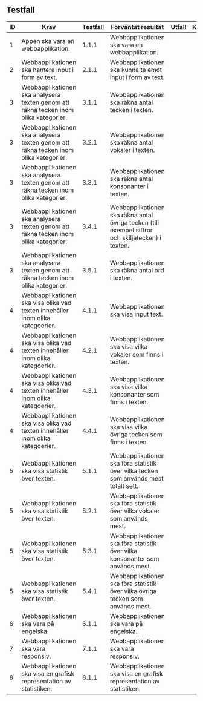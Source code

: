 ## Testfall

| ID | Krav | Testfall | Förväntat resultat | Utfall | Kommentar |
| --- | --- | --- | --- | --- | --- |
| 1 | Appen ska vara en webbapplikation. | 1.1.1 | Webbapplikationen ska vara en webbapplikation. | | |
| 2 | Webbapplikationen ska hantera input i form av text. | 2.1.1 | Webbapplikationen ska kunna ta emot input i form av text. | | |
| 3 | Webbapplikationen ska analysera texten genom att räkna tecken inom olika kategorier. | 3.1.1 | Webbapplikationen ska räkna antal tecken i texten. | | |
| 3 | Webbapplikationen ska analysera texten genom att räkna tecken inom olika kategorier. | 3.2.1 | Webbapplikationen ska räkna antal vokaler i texten. | | |
| 3 | Webbapplikationen ska analysera texten genom att räkna tecken inom olika kategorier. | 3.3.1 | Webbapplikationen ska räkna antal konsonanter i texten. | | |
| 3 | Webbapplikationen ska analysera texten genom att räkna tecken inom olika kategorier. | 3.4.1 | Webbapplikationen ska räkna antal övriga tecken (till exempel siffror och skiljetecken) i texten. | | |
| 3 | Webbapplikationen ska analysera texten genom att räkna tecken inom olika kategorier. | 3.5.1 | Webbapplikationen ska räkna antal ord i texten. | | |
| 4 | Webbapplikationen ska visa olika vad texten innehåller inom olika kategoerier. | 4.1.1 | Webbapplikationen ska visa input text. | | |
| 4 | Webbapplikationen ska visa olika vad texten innehåller inom olika kategoerier. | 4.2.1 | Webbapplikationen ska visa vilka vokaler som finns i texten. | | |
| 4 | Webbapplikationen ska visa olika vad texten innehåller inom olika kategoerier. | 4.3.1 | Webbapplikationen ska visa vilka konsonanter som finns i texten. | | |
| 4 | Webbapplikationen ska visa olika vad texten innehåller inom olika kategoerier. | 4.4.1 | Webbapplikationen ska visa vilka övriga tecken som finns i texten. | | |
| 5 | Webbapplikationen ska visa statistik över texten. | 5.1.1 | Webbapplikationen ska föra statistik över vilka tecken som används mest totalt sett. | | |
| 5 | Webbapplikationen ska visa statistik över texten. | 5.2.1 | Webbapplikationen ska föra statistik över vilka vokaler som används mest. | | |
| 5 | Webbapplikationen ska visa statistik över texten. | 5.3.1 | Webbapplikationen ska föra statistik över vilka konsonanter som används mest. | | |
| 5 | Webbapplikationen ska visa statistik över texten. | 5.4.1 | Webbapplikationen ska föra statistik över vilka övriga tecken som används mest. | | |
| 6 | Webbapplikationen ska vara på engelska. | 6.1.1 | Webbapplikationen ska vara på engelska. | | |
| 7 | Webbapplikationen ska vara responsiv. | 7.1.1 | Webbapplikationen ska vara responsiv. | | |
| 8 | Webbapplikationen ska visa en grafisk representation av statistiken. | 8.1.1 | Webbapplikationen ska visa en grafisk representation av statistiken. | | |

